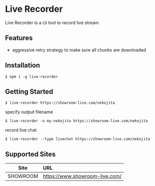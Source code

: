 # Live Recorder

Live Recorder is a cli tool to record live stream

## Features

- aggressive retry strategy to make sure all chunks are downloaded

## Installation

    $ npm i -g live-recorder

## Getting Started

    $ live-recorder https://showroom-live.com/nekojita

specify output filename

    $ live-recorder -o my-nekojita https://showroom-live.com/nekojita

record live chat

    $ live-recorder --type livechat https://showroom-live.com/nekojita

## Supported Sites

| Site | URL |
| :--: | :-- |
| SHOWROOM | <https://www.showroom-live.com/> |
